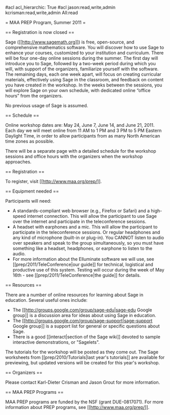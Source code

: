 #acl acl_hierarchic: True
#acl jason:read,write,admin kcrisman:read,write,admin All:read


= MAA PREP Program, Summer 2011 =

== Registration is now closed ==

Sage ([[http://www.sagemath.org]]) is free, open-source, and comprehensive mathematics software. You will discover
how to use Sage to enhance your courses, customized to your institution and curriculum. There will be four
one-day online sessions during the summer. The first day will introduce you to Sage, followed by a two-week
period during which you will, with support of the organizers, familiarize yourself with the software.
The remaining days, each one week apart, will focus on creating curricular materials, effectively using Sage
in the classroom, and feedback on content you have created in the workshop. In the weeks between the
sessions, you will explore Sage on your own schedule, with dedicated online “office hours” from the
organizers.

No previous usage of Sage is assumed.

== Schedule ==

Online workshop dates are: May 24, June 7, June 14, and June 21, 2011.  Each day we will meet online from 11 AM to 1 PM and 3 PM to 5 PM Eastern Daylight Time, in order to allow participants from as many North American time zones as possible.

There will be a separate page with a detailed schedule for the workshop sessions and office hours with the organizers when the workshop approaches.

== Registration ==

To register, visit [[http://www.maa.org/prep/]]. 

== Equipment needed ==

Participants will need:
  * A standards-compliant web browser (e.g., Firefox or Safari) and a high-speed internet connection.  This will allow the participant to use  Sage over the internet and participate in the teleconference sessions.
  * A headset with earphones and a mic.  This will allow the participant to participate in the teleconference sessions.  Or regular headphones and any kind of microphone (built-in or plug-in).  You CANNOT listen to audio over speakers and speak to the group simultaneously, so you must have something like a headset, headphones, or earphone to listen to the audio.
  * For more information about the Elluminate software we will use, see [[prep/2011/TeleConference|our guide]] for technical, logistical and productive use of this system.  Testing will occur during the week of May 16th - see [[prep/2011/TeleConference|the guide]] for details.

== Resources ==

There are a number of online resources for learning about Sage in education.  Several useful ones include:
  * The [[http://groups.google.com/group/sage-edu|sage-edu Google group]] is a discussion area for ideas about using Sage in education.
  * The [[http://groups.google.com/group/sage-support|sage-support Google group]] is a support list for general or specific questions about Sage.
  * There is a good [[interact|section of the Sage wiki]] devoted to sample interactive demonstrations, or "Sagelets".

The tutorials for the workshop will be posted as they come out.  The Sage worksheets from [[prep/2010/Tutorials|last year's tutorials]] are available for previewing, but updated versions will be created for this year's workshop.


== Organizers ==

Please contact Karl-Dieter Crisman and Jason Grout for more information.

== MAA PREP Programs ==

MAA PREP programs are funded by the NSF (grant DUE-0817071).  For more information about PREP programs, see [[http://www.maa.org/prep/]].

